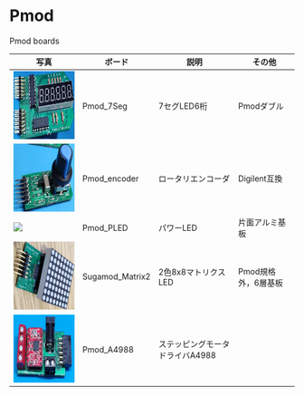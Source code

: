 # Pmod
 Pmod boards

写真 | ボード | 説明 | その他
---|---|---|---
<img src="Pmod_7Seg/pic.jpg" height="120"> | Pmod_7Seg | 7セグLED6桁 | Pmodダブル
<img src="Pmod_encoder/re.jpg" height="120"> | Pmod_encoder | ロータリエンコーダ | Digilent互換
<img src="Pmod_LED/pmod_led.jpg" height="120"> | Pmod_PLED | パワーLED | 片面アルミ基板
<img src="Pmod_Matrix2/matrix.jpg" height="120"> | Sugamod_Matrix2 | 2色8x8マトリクスLED | Pmod規格外，6層基板
<img src="Pmod_A4988/pmod_a4988.jpg" height="120"> | Pmod_A4988 | ステッピングモータドライバA4988
